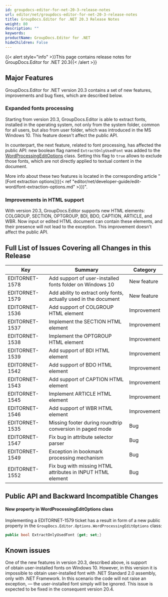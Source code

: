 ```yaml
---
id: groupdocs-editor-for-net-20-3-release-notes
url: editor/net/groupdocs-editor-for-net-20-3-release-notes
title: GroupDocs.Editor for .NET 20.3 Release Notes
weight: 80
description: ""
keywords: 
productName: GroupDocs.Editor for .NET
hideChildren: False
---
```

{{< alert style="info" >}}This page contains release notes for GroupDocs.Editor for .NET 20.3{{< /alert >}}

## Major Features

GroupDocs.Editor for .NET version 20.3 contains a set of new features, improvements and bug fixes, which are described below.

### Expanded fonts processing

Starting from version 20.3, GroupDocs.Editor is able to extract fonts, installed in the operating system, not only from the system folder, common for all users, but also from user folder, which was introduced in the MS Windows 10. This feature doesn't affect the public API.

In counterpart, the next feature, related to font processing, has affected the public API: new boolean flag named `ExtractOnlyUsedFont` was added to the [WordProcessingEditOptions](https://apireference.groupdocs.com/net/editor/groupdocs.editor.options/wordprocessingeditoptions) class. Setting this flag to `true` allows to exclude those fonts, which are not directly applied to textual content in the document.

More info about these two features is located in the corresponding article "[Font extraction options]({{< ref "editor/net/developer-guide/edit-word/font-extraction-options.md" >}})".

### Improvements in HTML support

With version 20.3, GroupDocs.Editor supports new HTML elements: COLGROUP, SECTION, OPTGROUP, BDI, BDO, CAPTION, ARTICLE, and WBR. Now input or edited HTML document can contain these elements, and their presence will not lead to the exception. This improvement doesn't affect the public API.

## Full List of Issues Covering all Changes in this Release

| Key | Summary | Category |
| --- | --- | --- |
| EDITORNET-1578 | Add support of user-installed fonts folder on Windows 10 | New feature |
| EDITORNET-1579 | Add ability to extract only fonts, actually used in the document | New feature |
| EDITORNET-1536 | Add support of COLGROUP HTML element | Improvement |
| EDITORNET-1537 | Implement the SECTION HTML element | Improvement |
| EDITORNET-1538 | Implement the OPTGROUP HTML element | Improvement |
| EDITORNET-1539 | Add support of BDI HTML element | Improvement |
| EDITORNET-1542 | Add support of BDO HTML element | Improvement |
| EDITORNET-1543 | Add support of CAPTION HTML element | Improvement |
| EDITORNET-1545 | Implement ARTICLE HTML element | Improvement |
| EDITORNET-1546 | Add support of WBR HTML element | Improvement |
| EDITORNET-1535 | Missing footer during roundtrip conversion in paged mode | Bug |
| EDITORNET-1547 | Fix bug in attribute selector parser | Bug |
| EDITORNET-1549 | Exception in bookmark processing mechanism | Bug |
| EDITORNET-1552 | Fix bug with missing HTML attributes in INPUT HTML element | Bug |

## Public API and Backward Incompatible Changes

#### New property in WordProcessingEditOptions class

Implementing a EDITORNET-1579 ticket has a result in form of a new public property in the `GroupDocs.Editor.Options.WordProcessingEditOptions` class:

```csharp
public bool ExtractOnlyUsedFont {get; set;}
```

## Known issues

One of the new features in version 20.3, described above, is support of obtain user-installed fonts on Windows 10. However, in this version it is impossible to obtain user-installed font with .NET Standard 2.0 assembly, only with .NET Framework. In this scenario the code will not raise an exception, — the user-installed font simply will be ignored. This issue is expected to be fixed in the consequent version 20.4.
